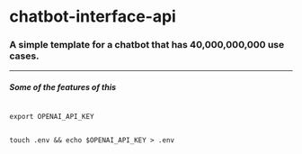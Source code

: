 # chatbot-interface-api
<h3>
    A simple template for a chatbot that has 40,000,000,000 use cases.
</h3>
<hr>
<h5>
Some of the features of this
</h5>

<div>
<code>
export OPENAI_API_KEY <br>
</code>
</div>
<div>
<code>
touch .env && echo $OPENAI_API_KEY > .env
</code>
</div>


